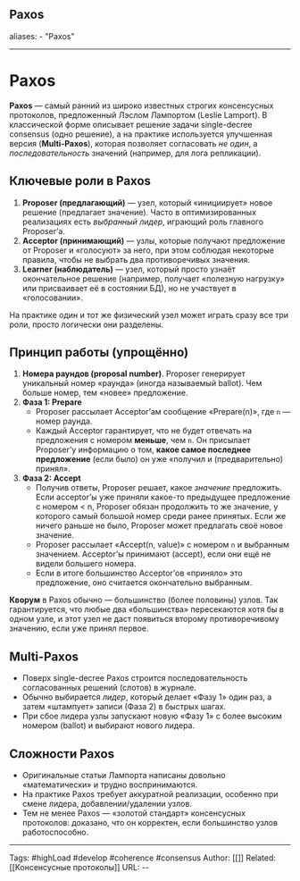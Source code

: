 ## Paxos
aliases: 
	- "Paxos"

---

# Paxos

**Paxos** — самый ранний из широко известных строгих консенсусных протоколов, предложенный Лэслом Лампортом (Leslie Lamport). В классической форме описывает решение задачи single-decree consensus (одно решение), а на практике используется улучшенная версия (**Multi-Paxos**), которая позволяет согласовать _не один_, а _последовательность_ значений (например, для лога репликации).

## Ключевые роли в Paxos

1. **Proposer (предлагающий)** — узел, который «инициирует» новое решение (предлагает значение). Часто в оптимизированных реализациях есть _выбранный лидер_, играющий роль главного Proposer’а.
2. **Acceptor (принимающий)** — узлы, которые получают предложение от Proposer и «голосуют» за него, при этом соблюдая некоторые правила, чтобы не выбрать два противоречивых значения.
3. **Learner (наблюдатель)** — узел, который просто узнаёт окончательное решение (например, получает «полезную нагрузку» или присваивает её в состоянии БД), но не участвует в «голосовании».

На практике один и тот же физический узел может играть сразу все три роли, просто логически они разделены.

## Принцип работы (упрощённо)

1. **Номера раундов (proposal number)**. Proposer генерирует уникальный номер «раунда» (иногда называемый ballot). Чем больше номер, тем «новее» предложение.
2. **Фаза 1: Prepare**
    - Proposer рассылает Acceptor’ам сообщение «Prepare(n)», где `n` — номер раунда.
    - Каждый Acceptor гарантирует, что не будет отвечать на предложения с номером **меньше**, чем `n`. Он присылает Proposer’у информацию о том, **какое самое последнее предложение** (если было) он уже «получил и (предварительно) принял».
3. **Фаза 2: Accept**
    - Получив ответы, Proposer решает, какое _значение_ предложить. Если acceptor’ы уже приняли какое-то предыдущее предложение с номером < n, Proposer обязан продолжить то же значение, у которого самый большой номер среди ранее принятых. Если же ничего раньше не было, Proposer может предлагать своё новое значение.
    - Proposer рассылает «Accept(n, value)» с номером `n` и выбранным значением. Acceptor’ы принимают (accept), если они ещё не видели большего номера.
    - Если в итоге большинство Acceptor’ов «приняло» это предложение, оно считается окончательно выбранным.

**Кворум** в Paxos обычно — большинство (более половины) узлов. Так гарантируется, что любые два «большинства» пересекаются хотя бы в одном узле, и этот узел не даст появиться второму противоречивому значению, если уже принял первое.

## Multi-Paxos

- Поверх single-decree Paxos строится последовательность согласованных решений (слотов) в журнале.
- Обычно выбирается _лидер_, который делает «Фазу 1» один раз, а затем «штампует» записи (Фаза 2) в быстрых шагах.
- При сбое лидера узлы запускают новую «Фазу 1» с более высоким номером (ballot) и выбирают нового лидера.

## Сложности Paxos

- Оригинальные статьи Лампорта написаны довольно «математически» и трудно воспринимаются.
- На практике Paxos требует аккуратной реализации, особенно при смене лидера, добавлении/удалении узлов.
- Тем не менее Paxos — «золотой стандарт» консенсусных протоколов: доказано, что он корректен, если большинство узлов работоспособно.

---
Tags: #highLoad #develop #coherence  #consensus
Author: [[]]
Related: [[Консенсусные протоколы]]
URL: -- 